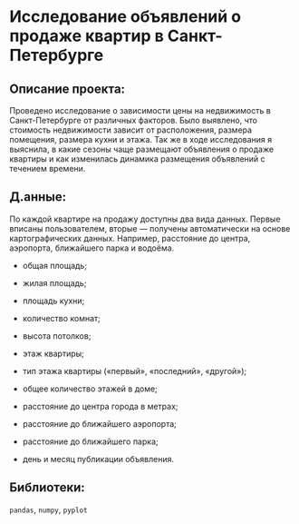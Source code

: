 # Исследование объявлений о продаже квартир в Санкт-Петербурге

## Описание проекта:

Проведено исследование о зависимости цены на недвижимость в Санкт-Петербурге от различных факторов. Было выявлено, что стоимость недвижимости зависит от расположения, размера помещения, размера кухни и этажа. Так же в ходе исследования я выяснила, в какие сезоны чаще размещают объявления о продаже квартиры и как изменилась динамика размещения объявлений с течением времени.

## Д.анные:

По каждой квартире на продажу доступны два вида данных. Первые вписаны пользователем, вторые — получены автоматически на основе картографических данных. 
Например, расстояние до центра, аэропорта, ближайшего парка и водоёма.

- общая площадь;

- жилая площадь;

- площадь кухни;

- количество комнат;

- высота потолков;

- этаж квартиры;

- тип этажа квартиры («первый», «последний», «другой»);

- общее количество этажей в доме;

- расстояние до центра города в метрах;

- расстояние до ближайшего аэропорта;

- расстояние до ближайшего парка;

- день и месяц публикации объявления.

## Библиотеки:
`pandas`, `numpy`, `pyplot`
